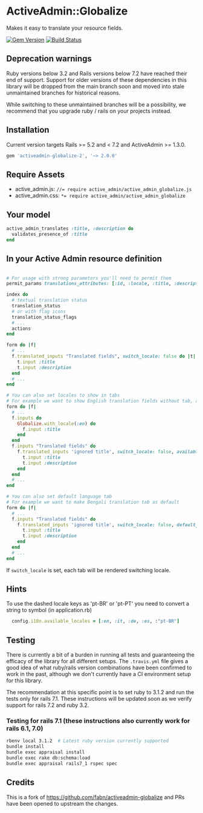 # ActiveAdmin::Globalize

Makes it easy to translate your resource fields.

[![Gem Version](https://badge.fury.io/rb/activeadmin-globalize-2.svg)](http://badge.fury.io/rb/activeadmin-globalize-2)
[![Build Status](https://app.travis-ci.com/Celkee/activeadmin-globalize-2.svg?branch=master)](https://app.travis-ci.com/Celkee/activeadmin-globalize-2)

## Deprecation warnings

Ruby versions below 3.2 and Rails versions below 7.2 have reached their end of support. Support for older versions of
these dependencies in this library will be dropped from the main branch soon and moved into stale unmaintained branches
for historical reasons.

While switching to these unmaintained branches will be a possibility, we recommend that you upgrade ruby / rails on your
projects instead.

## Installation

Current version targets Rails >= 5.2 and < 7.2 and ActiveAdmin >= 1.3.0.

```ruby
gem 'activeadmin-globalize-2', '~> 2.0.0'
```

## Require Assets

- active_admin.js: `//= require active_admin/active_admin_globalize.js`
- active_admin.css: `*= require active_admin/active_admin_globalize`

## Your model

```ruby
active_admin_translates :title, :description do
  validates_presence_of :title
end
```
## In your Active Admin resource definition

```ruby

# For usage with strong parameters you'll need to permit them
permit_params translations_attributes: [:id, :locale, :title, :description, :_destroy]

index do
  # textual translation status
  translation_status
  # or with flag icons
  translation_status_flags
  # ...
  actions
end

form do |f|
  # ...
  f.translated_inputs "Translated fields", switch_locale: false do |t|
    t.input :title
    t.input :description
  end
  # ...
end

# You can also set locales to show in tabs
# For example we want to show English translation fields without tab, and want to show other languages within tabs
form do |f|
  # ...
  f.inputs do
    Globalize.with_locale(:en) do
      f.input :title
    end
  end
  f.inputs "Translated fields" do
    f.translated_inputs 'ignored title', switch_locale: false, available_locales: (I18n.available_locales - [:en]) do |t|
      t.input :title
      t.input :description
    end
  end
  # ...
end

# You can also set default language tab
# For example we want to make Bengali translation tab as default
form do |f|
  # ...
  f.inputs "Translated fields" do
    f.translated_inputs 'ignored title', switch_locale: false, default_locale: :bn do |t|
      t.input :title
      t.input :description
    end
  end
  # ...
end

```
If `switch_locale` is set, each tab will be rendered switching locale.


## Hints

To use the dashed locale keys as 'pt-BR' or 'pt-PT' you need to convert a string
to symbol (in application.rb)

```ruby
  config.i18n.available_locales = [:en, :it, :de, :es, :"pt-BR"]
```


## Testing

There is currently a bit of a burden in running all tests and guaranteeing the efficacy of the library for all different
setups. The `.travis.yml` file gives a good idea of what ruby/rails version combinations have been confirmed to work in
the past, although we don't currently have a CI environment setup for this library.

The recommendation at this specific point is to set ruby to 3.1.2 and run the tests only for rails 7.1. These
instructions will be updated soon as we verify support for rails 7.2 and ruby 3.2.

### Testing for rails 7.1 (these instructions also currently work for rails 6.1, 7.0)
```sh
rbenv local 3.1.2  # Latest ruby version currently supported
bundle install
bundle exec appraisal install
bundle exec rake db:schema:load
bundle exec appraisal rails7_1 rspec spec
```

## Credits

This is a fork of https://github.com/fabn/activeadmin-globalize and PRs have been opened to upstream the changes.
